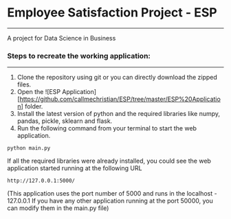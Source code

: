 # Employee Satisfaction Project - ESP
***

A project for Data Science in Business


### Steps to recreate the working application: 
***

1. Clone the repository using git or you can directly download the zipped files.
2. Open the ![ESP Application][https://github.com/callmechristian/ESP/tree/master/ESP%20Application] folder.
3. Install the latest version of python and the required libraries like numpy, pandas, pickle, sklearn and flask.
4. Run the following command from your terminal to start the web application.
```console
python main.py
```
If all the required libraries were already installed, you could see the web application started running at the following URL
```console
http://127.0.0.1:5000/
```
(This application uses the port number of 5000 and runs in the localhost - 127.0.0.1 If you have any other application running at the port 50000, you can modify them in the main.py file)
